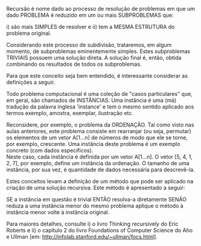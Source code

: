 Recursão é nome dado ao processo de resolução de problemas 
em que um dado PROBLEMA é reduzido em um ou mais SUBPROBLEMAS que:

i) são mais SIMPLES de resolver e
ii) tem a MESMA ESTRUTURA do problema original.

Considerando este processo de subdivisão, trataremos, em algum momento, 
de subproblemas eminentemente simples. Estes subproblemas TRIVIAIS 
possuem uma solução direta. A solução final é, então, obtida combinando 
os resultados de todos os subproblemas.

Para que este conceito seja bem entendido, é interessante considerar as
definições a seguir.

Todo problema computacional é uma coleção de "casos particulares" que, 
em geral, são chamados de INSTÂNCIAS.
Uma instância é uma (má) tradução da palavra inglesa 'instance' e tem o
mesmo sentido aplicado aos termos exemplo, amostra, exemplar, ilustração 
etc.

Reconsidere, por exemplo, o problema da ORDENAÇÃO. Tal como visto nas 
aulas anteriores, este problema consiste em rearranjar (ou seja, permutar) 
os elementos de um vetor A[1...n] de números de modo que ele se torne, 
por exemplo, crescente. 
Uma instância deste problema é um exemplo concreto (com dados específicos).  
Neste caso, cada instância é definida por um vetor A[1...n]. O vetor 
[5, 4, 1, 2, 7], por exemplo, define um instância da ordenação. 
O tamanho de uma instância, por sua vez, é quantidade de dados necessária para descrevê-la.

Estes conceitos levam a definição de um método que pode ser aplicado na 
criação de uma solução recursiva. Este método é apresentado a seguir:

SE a instância em questão é trivial
	ENTÃO resolva-a diretamente
SENÃO
	reduza a uma instância menor do mesmo problema
	aplique o método à instância menor
	volte à instância original.



Para maiores detalhes, consulte 
i) o livro Thinking recursively do Eric Roberts e 
ii) o capítulo 2 do livro Foundations of Computer Science do Aho e Ullman 
[em: http://infolab.stanford.edu/~ullman/focs.html].
